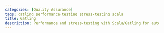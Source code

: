```yaml
---
categories: [Quality Assurance]
tags: gatling performance-testing stress-testing scala
title: Gatling
description: Performance and stress-testing with Scala/Gatling for automation QA engineers
---
```


